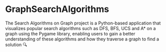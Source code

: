# GraphSearchAlgorithms
The Search Algorithms on Graph project is a Python-based application that visualizes popular search algorithms such as DFS, BFS, UCS and A* on a graph using the Pygame library, enabling users to gain a better understanding of these algorithms and how they traverse a graph to find a solution 🔍
